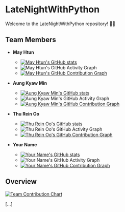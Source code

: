 # LateNightWithPython

Welcome to the LateNightWithPython repository! 🌙🐍

## Team Members

- **May Htun**
  - [![May Htun's GitHub stats](https://github-readme-stats-git-masterrstaa-rickstaa.vercel.app/api?username=mayhtun)](https://github.com/mayhtun)
  - ![May Htun's GitHub Activity Graph](https://activity-graph.herokuapp.com/graph?username=mayhtun)
  - [![May Htun's GitHub Contribution Graph](https://activity-graph.herokuapp.com/graph?username=mayhtun&custom_title=May%20Htun's%20Contribution%20Graph)](https://github.com/mayhtun)

- **Aung Kyaw Min**
  - [![Aung Kyaw Min's GitHub stats](https://github-readme-stats-git-masterrstaa-rickstaa.vercel.app/api?username=aungkyawmin)](https://github.com/aungkyawmin)
  - ![Aung Kyaw Min's GitHub Activity Graph](https://activity-graph.herokuapp.com/graph?username=aungkyawmin)
  - [![Aung Kyaw Min's GitHub Contribution Graph](https://activity-graph.herokuapp.com/graph?username=aungkyawmin&custom_title=Aung%20Kyaw%20Min's%20Contribution%20Graph)](https://github.com/aungkyawmin)

- **Thu Rein Oo**
  - [![Thu Rein Oo's GitHub stats](https://github-readme-stats-git-masterrstaa-rickstaa.vercel.app/api?username=thureinoo)](https://github.com/thureinoo)
  - ![Thu Rein Oo's GitHub Activity Graph](https://activity-graph.herokuapp.com/graph?username=thureinoo)
  - [![Thu Rein Oo's GitHub Contribution Graph](https://activity-graph.herokuapp.com/graph?username=thurein2003&custom_title=thurein2003's%20Contribution%20Graph)](https://github.com/thurein2003)

- **Your Name**
  - [![Your Name's GitHub stats](https://github-readme-stats-git-masterrstaa-rickstaa.vercel.app/api?username=your-username)](https://github.com/your-username)
  - ![Your Name's GitHub Activity Graph](https://activity-graph.herokuapp.com/graph?username=your-username)
  - [![Your Name's GitHub Contribution Graph](https://activity-graph.herokuapp.com/graph?username=thurein2003&custom_title=thurein2003's%20Contribution%20Graph)](https://github.com/your-username)

## Overview

[![Team Contribution Chart](https://github.com/your-username/LateNightWithPython/blob/main/team-contribution-chart.svg)](https://github.com/thurein2003/LateNightWithPython/graphs/)

[...]
